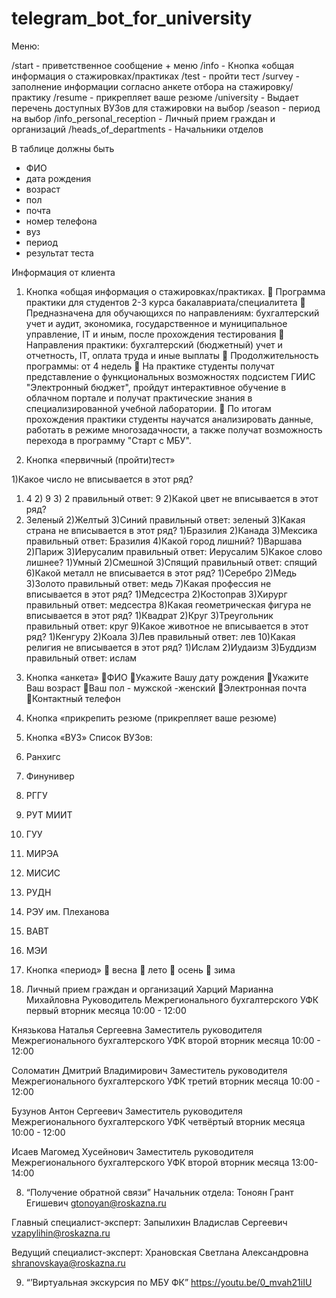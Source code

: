 # telegram_bot_for_university


Меню:

/start - приветственное сообщение + меню
/info - Кнопка «общая информация о стажировках/практиках
/test - пройти тест
/survey - заполнение информации согласно анкете отбора на стажировку/практику
/resume - прикрепляет ваше резюме
/university - Выдает перечень доступных ВУЗов для стажировки на выбор
/season - период на выбор
/info_personal_reception - Личный прием граждан и организаций
/heads_of_departments - Начальники отделов


В таблице должны быть 
- ФИО 
- дата рождения
- возраст
- пол
- почта
- номер телефона
- вуз 
- период
- результат теста



Информация от клиента

1. Кнопка «общая информация о стажировках/практиках.
	Программа практики для студентов 2-3 курса бакалавриата/специалитета
	Предназначена для обучающихся по направлениям: бухгалтерский учет и аудит, экономика, государственное и муниципальное управление, IT и иным, после прохождения тестирования
	Направления практики: бухгалтерский (бюджетный) учет и отчетность, IT, оплата труда и иные выплаты
	Продолжительность программы: от 4 недель
	На практике студенты получат представление о функциональных возможностях подсистем ГИИС "Электронный бюджет", пройдут интерактивное обучение в облачном портале и получат практические знания в специализированной учебной лаборатории.
	По итогам прохождения практики студенты научатся анализировать данные, работать в режиме многозадачности, а также получат возможность перехода в программу "Старт с МБУ".







2. Кнопка «первичный (пройти)тест» 

1)Какое число не вписывается в этот ряд?
1) 4 2) 9 3) 2    правильный ответ: 9
2)Какой цвет не вписывается в этот ряд?
1) Зеленый 2)Желтый 3)Синий   правильный ответ:  зеленый
3)Какая страна не вписывается в этот ряд?
1)Бразилия 2)Канада 3)Мексика   правильный ответ: Бразилия
4)Какой город лишний?
1)Варшава 2)Париж 3)Иерусалим  правильный ответ: Иерусалим
5)Какое слово лишнее?
1)Умный 2)Смешной 3)Спящий  правильный ответ: спящий
6)Какой металл не вписывается в этот ряд?
1)Серебро 2)Медь 3)Золото    правильный ответ: медь
7)Какая профессия не вписывается в этот ряд?
1)Медсестра 2)Костоправ 3)Хирург   правильный ответ: медсестра 
8)Какая геометрическая фигура не вписывается в этот ряд?
1)Квадрат 2)Круг 3)Треугольник    правильный ответ: круг
9)Какое животное не вписывается в этот ряд?
1)Кенгуру 2)Коала 3)Лев    правильный ответ: лев
10)Какая религия не вписывается в этот ряд?
1)Ислам 2)Иудаизм 3)Буддизм    правильный ответ: ислам




3. Кнопка «анкета» 
ФИО
Укажите Вашу дату рождения
Укажите Ваш возраст
Ваш пол
             - мужской
             -женский
Электронная почта
Контактный телефон




4. Кнопка «прикрепить резюме
(прикрепляет ваше резюме)
 



5. Кнопка «ВУЗ»
Список ВУЗов:  
1. Ранхигс  
2. Финунивер 
3. РГГУ 
4. РУТ МИИТ  
5. ГУУ 
6. МИРЭА  
7. МИСИС  
8. РУДН  
9. РЭУ им. Плеханова  
10. ВАВТ
11. МЭИ





6. Кнопка «период» 
	весна
	лето
	осень 
	зима



   


7. Личный прием граждан и организаций
Харций Марианна Михайловна
Руководитель Межрегионального бухгалтерского УФК
первый вторник месяца
10:00 - 12:00

Князькова Наталья Сергеевна
Заместитель руководителя Межрегионального бухгалтерского УФК
второй вторник месяца
10:00 - 12:00

Соломатин Дмитрий Владимирович 
Заместитель руководителя Межрегионального бухгалтерского УФК
третий вторник месяца
10:00 - 12:00

Бузунов Антон Сергеевич
Заместитель руководителя Межрегионального бухгалтерского УФК 
четвёртый вторник месяца
10:00 - 12:00

Исаев Магомед Хусейнович
Заместитель руководителя Межрегионального бухгалтерского УФК 
второй вторник месяца
13:00-14:00





8. “Получение обратной связи”
Начальник отдела:
Тоноян Грант Егишевич
gtonoyan@roskazna.ru

Главный специалист-эксперт:
Запылихин Владислав Сергеевич
vzapylihin@roskazna.ru

Ведущий специалист-эксперт:
Храновская Светлана Александровна
shranovskaya@roskazna.ru





9.  “’Виртуальная экскурсия по МБУ ФК” 
https://youtu.be/0_mvah21iIU
